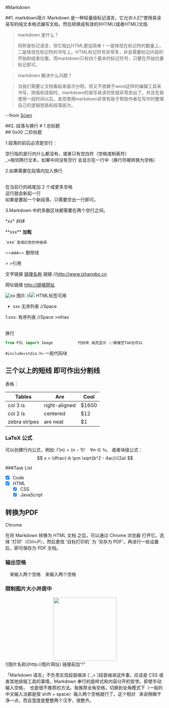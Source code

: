 #Markdown

##1. markdown简介
Markdown 是一种轻量级标记语言，它允许人们“使用易读易写的纯文本格式编写文档，然后转换成有效的XHTML(或者HTML)文档
>markdown 是什么？  

>同样是标记语言，但它相比HTML更加简单！一是体现在标记符的数量上，二是体现在标记符的书写上。HTML标记符号非常多，并且需要标记内容的开始和结束位置，而markdown只有四个基本的标记符号，只要在开始位置标记即可。

>markdown 解决什么问题？  

>当我们需要让文档看起来层次分明，但又不依赖于word这样的编辑工具来书写、排版和读取时，markdown的易写易读优势就非常突出了。并且在我使用一段时间以后，发现使用markdown非常有助于帮助作者在写作时整理自己的逻辑思路和段落层次。

--from [Scien](http://www.jianshu.com/p/de9c98bba332)

##2. 段落与换行
\# 1         总标题  
\#\# 0x00     二阶标题

1.段落的前后必须是空行：

空行指的是行内什么都没有，或者只有空白符（空格或制表符）  
_>相邻两行文本，如果中间没有空行 会显示在一行中（换行符被转换为空格）  

2.如果需要在段落内加入换行<br/><br>


在当前行的结尾加 2 个或更多空格    
这行就会新起一行  
如果是要起一个新段落，只需要空出一行即可。

3.Markdown 中的多数区块都需要在两个空行之间。




\*xx\*		      *斜体*

\*\*xxx\*\*   	  **加粗**

\`xxx\`     	  `变成红色的块强调`

\~~aaa\~~	      删除线

\>		          >引用

文字链接 [链接名称](http://链接网址) 	链接			//<http://www.izhangbo.cn> 

网址链接 <http://链接网址>

![xx](url)  图片   		//<img src="1.png"/> HTML标签可用

- xxx		无序列表		//Space

1.xxx:     有序列表 	//Space
    >nihao

<br/>		换行


```python
from PIL import Image			代码块 高亮显示 //直接空Tab也可以
```

`#include<stdio.h>`				 一般代码块

三个以上的短线 即可作出分割线
------

表格：

| Tables        | Are           | Cool  |
| ------------- |---------------| ------|
| col 3 is      | right-aligned | $1600 |
| col 2 is      | centered      |   $12 |
| zebra stripes | are neat      |    $1 |

### LaTeX 公式
可以创建行内公式，例如:
$\Gamma(n) = (n-1)!\quad\forall n\in\mathbb N$。
或者块级公式：
$$	x = \dfrac{-b \pm \sqrt{b^2 - 4ac}}{2a} $$

###Task List
- [x] Code
- [x] HTML
  - [x] CSS
  - [x] JavaScript

## 转换为PDF

Chrome

在将 Markdown 转换为 HTML 文档 之后，可以通过 Chrome 浏览器 打开它。选择 '打印'（Ctrl+P），然后更改 '目标打印机' 为 '另存为 PDF'，再进行一些设置后，即可保存为 PDF 文档。

###  输出空格
&emsp;来输入两个空格&emsp;来输入两个空格

### 限制图片大小并居中
<div align=center><img src="123.jpg" width="200" height="200"/></div>
![图片名称](http://图片网址)
链接前加“!”





「Markdown 语言」不负责实现段首缩进 (ˊ_>ˋ)段首缩进这件事，应该是 CSS 或者其他排版工具的事情，Markdown 奉行的是样式和内容分开的哲学。即使手动输入空格，&nbsp; 也是很不推荐的方法。我推荐全角空格，切换到全角模式下（一般的中文输入法都是按 shift + space）输入两个空格就行了。这个相对 &nbsp; 来说稍微干净一点，而且宽度是整整两个汉字，很整齐。
